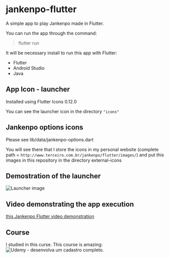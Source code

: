 # jankenpo-flutter

A simple app to play Jankenpo made in Flutter. 

You can run the app through the command:

> flutter run

It will be necessary install to run this app with Flutter:

- Flutter
- Android Studio
- Java

## App Icon - launcher

Installed using Flutter Icons 0.12.0

You can see the launcher icon in the directory `"icons"`

## Jankenpo options icons

Please see lib/data/jankenpo-options.dart

You will see there that I store the icons in my personal website (complete path = `http://www.terceiro.com.br/jankenpo/flutter/images/`) and put this images in this repository in the directory external-icons

## Demostration of the launcher

![Launcher image](https://www.terceiro.com.br/jankenpo/flutter/launcher.jpg)

## Video demonstrating the app execution

[this Jankenpo Flutter video demonstration](https://www.youtube.com/watch?v=67BVrUJrPk4)

## Course

I studied in this curse. This course is amazing: ![Udemy - desenvolva um cadastro completo](https://www.udemy.com/course/flutter-desenvolva-um-cadastro-completo-2020/learn/lecture/19975810).
